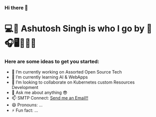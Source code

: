 ### Hi there 👋
# 💻🤖  Ashutosh Singh is who I go by  🦾🎧🖥️👩🏾‍💻

<!-- 
**redashu/redashu** is a ✨ _special_ ✨ repository because its `README.md` (this file) appears on your GitHub profile.
-->

### Here are some ideas to get you started:

- 🔭 I’m currently working on Assorted Open Source Tech
- 🌱 I’m currently learning AI & WebApps 
- 👯 I’m looking to collaborate on Kubernetes custom Resources Development
- 💬 Ask me about anything 😎
- 📫 SMTP Connect: [Send me an Email!!](mailto:ashutoshh@linux.com)
- 😄 Pronouns: ...
- ⚡ Fun fact: ...

